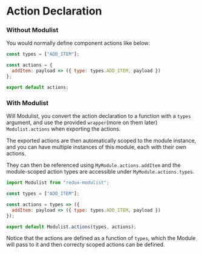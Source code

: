 
# Action Declaration

### Without Modulist

You would normally define component actions like below:
```js
const types = ["ADD_ITEM"];

const actions = {
  addItem: payload => ({ type: types.ADD_ITEM, payload })
};

export default actions;
```

### With Modulist

Will Modulist, you convert the action declaration to a function with a `types` argument, and use the provided `wrapper`(more on them later) `Modulist.actions` when exporting the actions.

The exported actions are then automatically scoped to the module instance, and you can have multiple instances of this module, each with their own actions.

They can then be referenced using `MyModule.actions.addItem` and the module-scoped action types are accessible under `MyModule.actions.types`.

```js
import Modulist from "redux-modulist";

const types = ["ADD_ITEM"];

const actions = types => ({
  addItem: payload => ({ type: types.ADD_ITEM, payload })
});

export default Modulist.actions(types, actions);
```
Notice that the actions are defined as a function of `types`, which the Module will pass to it and then correcty scoped actions can be defined.
